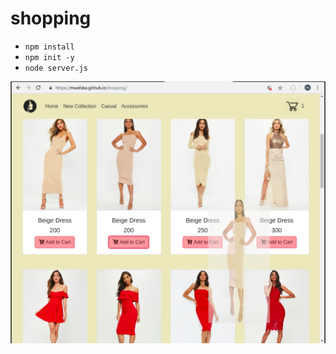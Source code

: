 # shopping


- `npm install`
- `npm init -y`
- `node server.js`

![alt text](https://github.com/mwafaka/shopping/blob/master/images/shopping.png)
